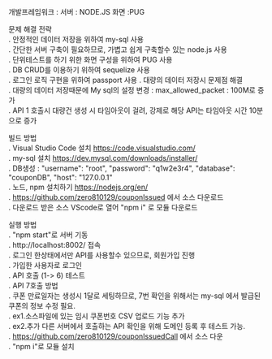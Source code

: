 개발프레임워크 : 서버 : NODE.JS 화면 :PUG  

문제 해결 전략  
 . 안정적인 데이터 저장을 위하여 my-sql 사용  
 . 간단한 서버 구축이 필요하므로, 가볍고 쉽게 구축할수 있는 node.js 사용  
 . 단위테스트를 하기 위한 화면 구성을 위하여 PUG 사용  
 . DB CRUD를 이용하기 위하여 sequelize 사용  
 . 로그인 로직 구현을 위하여 passport 사용 
 . 대량의 데이터 저장시 문제점 해결  
   . 대량의 데이터 저장때문에 My sql의 설정 변경 : max_allowed_packet : 100M로 증가  
   . API 1 호출시 대량건 생성 시 타임아웃이 걸려, 강제로 해당  API는 타임아웃 시간 10분으로 증가  
 
빌드 방법  
 . Visual Studio Code 설치 https://code.visualstudio.com/  
 . my-sql 설치 https://dev.mysql.com/downloads/installer/  
   . DB생성 :     "username": "root", "password": "q1w2e3r4", "database": "couponDB", "host": "127.0.0.1"  
 . 노드, npm 설치하기 https://nodejs.org/en/  
 . https://github.com/zero810129/couponIssued 에서 소스 다운로드    
 . 다운로드 받은 소스 VScode로 열어 "npm i" 로 모듈 다운로드      

 실행 방법  
  . "npm start"로 서버 기동  
  . http://localhost:8002/ 접속  
  . 로그인 한상태에서만 API를 사용할수 있으므로, 회원가입 진행  
  . 가입한 사용자로 로그인  
  . API 호출 (1-> 6) 테스트  
  . API 7호출 방법  
    . 쿠폰 만료일자는 생성시 1달로 세팅하므로, 7번 확인을 위해서는 my-sql 에서 발급된 쿠폰의 정보 수정 필요.   
  . ex1.소스파일에 있는 임시 쿠폰번호 CSV 업로드 기능 추가  
  . ex2.추가 다른 서버에서 호출하는 API 확인을 위해 도메인 등록 후 테스트 가능.  
     . https://github.com/zero810129/couponIssuedCall 에서 소스 다운  
     . "npm i"로 모듈 설치 